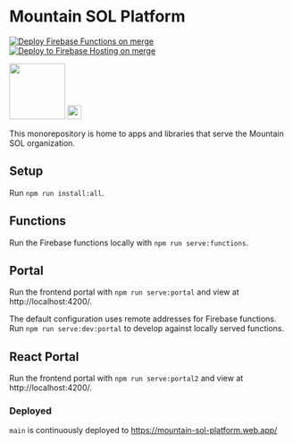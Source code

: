 # Mountain SOL Platform

[![Deploy Firebase Functions on merge](https://github.com/MountainSOLSchool/platform/actions/workflows/firebase-functions-merge.yml/badge.svg)](https://github.com/MountainSOLSchool/platform/actions/workflows/firebase-functions-merge.yml) [![Deploy to Firebase Hosting on merge](https://github.com/MountainSOLSchool/platform/actions/workflows/firebase-hosting-merge.yml/badge.svg)](https://github.com/MountainSOLSchool/platform/actions/workflows/firebase-hosting-merge.yml)

<img src="https://avatars.githubusercontent.com/u/88068648?s=400&u=54adb4c777bdf083573ef7126a6c69ed2d0849f8&v=4" height="100px">

<img src="http://ForTheBadge.com/images/badges/built-with-love.svg" height="25px">

This monorepository is home to apps and libraries that serve the Mountain SOL organization.

## Setup

Run `npm run install:all`.

## Functions

Run the Firebase functions locally with `npm run serve:functions`.

## Portal

Run the frontend portal with `npm run serve:portal` and view at http://localhost:4200/.

The default configuration uses remote addresses for Firebase functions. Run `npm run serve:dev:portal` to develop against locally served functions.

## React Portal

Run the frontend portal with `npm run serve:portal2` and view at http://localhost:4200/.

### Deployed

`main` is continuously deployed to https://mountain-sol-platform.web.app/

